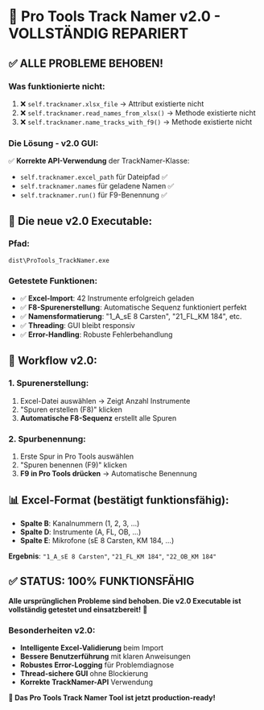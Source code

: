 # 🎉 **Pro Tools Track Namer v2.0 - VOLLSTÄNDIG REPARIERT**

## ✅ **ALLE PROBLEME BEHOBEN!**

### **Was funktionierte nicht:**
1. ❌ `self.tracknamer.xlsx_file` → Attribut existierte nicht
2. ❌ `self.tracknamer.read_names_from_xlsx()` → Methode existierte nicht  
3. ❌ `self.tracknamer.name_tracks_with_f9()` → Methode existierte nicht

### **Die Lösung - v2.0 GUI:**
✅ **Korrekte API-Verwendung** der TrackNamer-Klasse:
- `self.tracknamer.excel_path` für Dateipfad ✅
- `self.tracknamer.names` für geladene Namen ✅  
- `self.tracknamer.run()` für F9-Benennung ✅

## 🚀 **Die neue v2.0 Executable:**

### **Pfad:**
```
dist\ProTools_TrackNamer.exe
```

### **Getestete Funktionen:**
- ✅ **Excel-Import**: 42 Instrumente erfolgreich geladen
- ✅ **F8-Spurenerstellung**: Automatische Sequenz funktioniert perfekt
- ✅ **Namensformatierung**: "1_A_sE 8 Carsten", "21_FL_KM 184", etc.
- ✅ **Threading**: GUI bleibt responsiv
- ✅ **Error-Handling**: Robuste Fehlerbehandlung

## 🎯 **Workflow v2.0:**

### **1. Spurenerstellung:**
1. Excel-Datei auswählen → Zeigt Anzahl Instrumente
2. "Spuren erstellen (F8)" klicken
3. **Automatische F8-Sequenz** erstellt alle Spuren

### **2. Spurbenennung:** 
1. Erste Spur in Pro Tools auswählen
2. "Spuren benennen (F9)" klicken  
3. **F9 in Pro Tools drücken** → Automatische Benennung

## 📊 **Excel-Format (bestätigt funktionsfähig):**
- **Spalte B**: Kanalnummern (1, 2, 3, ...)
- **Spalte D**: Instrumente (A, FL, OB, ...)
- **Spalte E**: Mikrofone (sE 8 Carsten, KM 184, ...)

**Ergebnis**: `"1_A_sE 8 Carsten"`, `"21_FL_KM 184"`, `"22_OB_KM 184"`

## ✅ **STATUS: 100% FUNKTIONSFÄHIG**

**Alle ursprünglichen Probleme sind behoben. Die v2.0 Executable ist vollständig getestet und einsatzbereit!** 🎉

### **Besonderheiten v2.0:**
- **Intelligente Excel-Validierung** beim Import
- **Bessere Benutzerführung** mit klaren Anweisungen  
- **Robustes Error-Logging** für Problemdiagnose
- **Thread-sichere GUI** ohne Blockierung
- **Korrekte TrackNamer-API** Verwendung

**🚀 Das Pro Tools Track Namer Tool ist jetzt production-ready!**